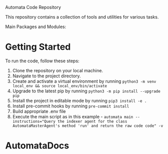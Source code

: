 Automata Code Repository

This repository contains a collection of tools and utilities for various tasks.

Main Packages and Modules:

# Getting Started

To run the code, follow these steps:

1. Clone the repository on your local machine.
2. Navigate to the project directory.
3. Create and activate a virtual environment by running `python3 -m venv local_env && source local_env/bin/activate`
4. Upgrade to the latest pip by running `python3 -m pip install --upgrade pip`
5. Install the project in editable mode by running `pip3 install -e .`
6. Install pre-commit hooks by running `pre-commit install`
7. Build appropriate .env file
8. Execute the main script as in this example - `automata main --instructions="Query the indexer agent for the class AutomataMasterAgent's method 'run' and return the raw code code" -v`
# AutomataDocs
